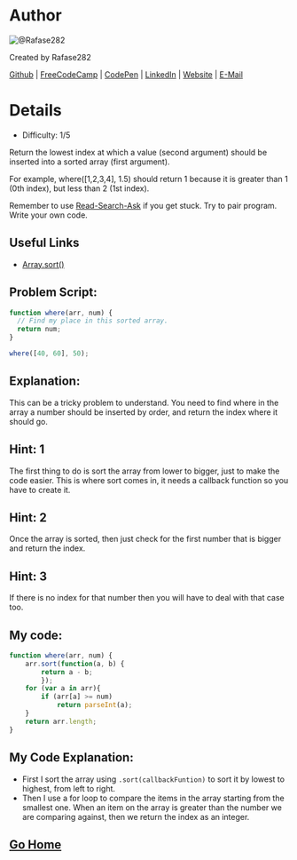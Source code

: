 # Author
![@Rafase282](https://avatars0.githubusercontent.com/Rafase282?&s=128)

Created by Rafase282

[Github](https://github.com/Rafase282) | [FreeCodeCamp](http://www.freecodecamp.com/rafase282) | [CodePen](http://codepen.io/Rafase282/) | [LinkedIn](https://www.linkedin.com/in/rafase282) | [Website](https://rafase282.github.io/) | [E-Mail](mailto:rafase282@gmail.com)

# Details
- Difficulty: 1/5

Return the lowest index at which a value (second argument) should be inserted into a sorted array (first argument).

For example, where([1,2,3,4], 1.5) should return 1 because it is greater than 1 (0th index), but less than 2 (1st index).

Remember to use [ Read-Search-Ask](http://github.com/FreeCodeCamp/freecodecamp/wiki/How-to-get-help-when-you-get-stuck) if you get stuck. Try to pair program. Write your own code.

## Useful Links
- [Array.sort()](https://developer.mozilla.org/en-US/docs/Web/JavaScript/Reference/Global_Objects/Array/sort)

## Problem Script:

```js
function where(arr, num) {
  // Find my place in this sorted array.
  return num;
}

where([40, 60], 50);
```

## Explanation:
This can be a tricky problem to understand. You need to find where in the array a number should be inserted by order, and return the index where it should go.

## Hint: 1
The first thing to do is sort the array from lower to bigger, just to make the code easier. This is where sort comes in, it needs a callback function so you have to create it.

## Hint: 2
Once the array is sorted, then just check for the first number that is bigger and return the index.

## Hint: 3
If there is no index for that number then you will have to deal with that case too.

## My code:

```js
function where(arr, num) {
    arr.sort(function(a, b) {
        return a - b;
        });
    for (var a in arr){
        if (arr[a] >= num)
            return parseInt(a);
    }
    return arr.length;
}
```

## My Code Explanation:
- First I sort the array using `.sort(callbackFuntion)` to sort it by lowest to highest, from left to right.
- Then I use a for loop to compare the items in the array starting from the smallest one. When an item on the array is greater than the number we are comparing against, then we return the index as an integer.

## [Go Home](https://github.com/Rafase282/My-FreeCodeCamp-Code/wiki)
